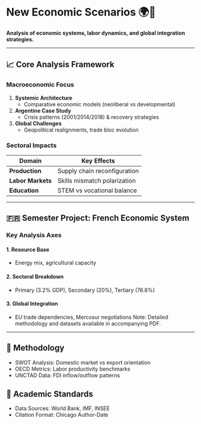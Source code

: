 # New Economic Scenarios 🌍💼  
**Analysis of economic systems, labor dynamics, and global integration strategies.**  

---

## 📈 Core Analysis Framework  

### Macroeconomic Focus  
1. **Systemic Architecture**  
   - Comparative economic models (neoliberal vs developmental)  
2. **Argentine Case Study**  
   - Crisis patterns (2001/2014/2018) & recovery strategies  
3. **Global Challenges**  
   - Geopolitical realignments, trade bloc evolution  

### Sectoral Impacts  
| Domain                  | Key Effects                  |  
|-------------------------|------------------------------|  
| **Production**          | Supply chain reconfiguration |  
| **Labor Markets**       | Skills mismatch polarization |  
| **Education**           | STEM vs vocational balance   |  

---
## 🇫🇷 Semester Project: French Economic System
### Key Analysis Axes
#### 1. Resource Base
  -  Energy mix, agricultural capacity
#### 2. Sectoral Breakdown
  -  Primary (3.2% GDP), Secondary (20%), Tertiary (76.8%)
#### 3. Global Integration
  -  EU trade dependencies, Mercosur negotiations
Note: Detailed methodology and datasets available in accompanying PDF.

---
## 🔑 Methodology
  -  SWOT Analysis: Domestic market vs export orientation
  -  OECD Metrics: Labor productivity benchmarks
  -  UNCTAD Data: FDI inflow/outflow patterns

## 📜 Academic Standards
  -  Data Sources: World Bank, IMF, INSEE
  -  Citation Format: Chicago Author-Date
